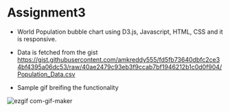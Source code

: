 # Assignment3
* World Population bubble chart using D3.js, Javascript, HTML, CSS and it is responsive.
* Data is fetched from the gist https://gist.githubusercontent.com/amkreddy555/fd5fb73640dbfc2ce34bf4395a06dc53/raw/40ae2479c93eb3f9ccab7bf1946212b1c0d0f904/Population_Data.csv

* Sample gif breifing the functionality

![ezgif com-gif-maker](https://user-images.githubusercontent.com/38201687/210480120-6d4cb37e-242f-4c90-817c-5ff5b8c6f9bd.gif)
